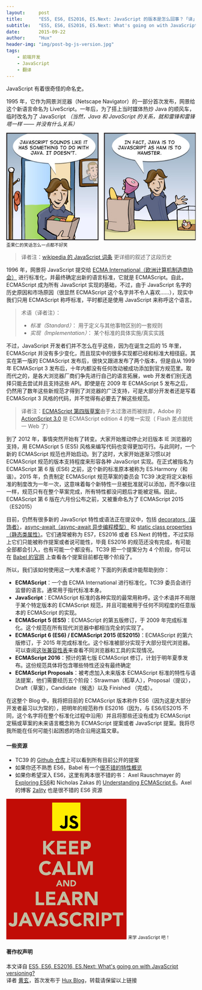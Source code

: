 ```yaml
---
layout:     post
title:      "ES5, ES6, ES2016, ES.Next: JavaScript 的版本是怎么回事？「译」"
subtitle:   "ES5, ES6, ES2016, ES.Next: What's going on with JavaScript versioning?"
date:       2015-09-22
author:     "Hux"
header-img: "img/post-bg-js-version.jpg"
tags:
    - 前端开发
    - JavaScript
    - 翻译
---
```


JavaScript 有着很奇怪的命名史。

1995 年，它作为网景浏览器（Netscape Navigator）的一部分首次发布，网景给这个新语言命名为 LiveScript。一年后，为了搭上当时媒体热炒 Java 的顺风车，临时改名为了 JavaScript *（当然，Java 和 JavaScript 的关系，就和雷锋和雷锋塔一样 —— 并没有什么关系）*

![java-javascript](/img/in-post/post-js-version/javascript-java.jpg)
<small class="img-hint">歪果仁的笑话怎么一点都不好笑</small>

> 译者注：[wikipedia 的 JavaScript 词条](https://en.wikipedia.org/wiki/JavaScript#History) 更详细的叙述了这段历史

1996 年，网景将 JavaScript 提交给 [ECMA International（欧洲计算机制造商协会）](http://www.ecma-international.org/) 进行标准化，并最终确定出新的语言标准，它就是 ECMAScript。自此，ECMAScript 成为所有 JavaScript 实现的基础，不过，由于 JavaScript 名字的历史原因和市场原因（很显然 ECMAScript 这个名字并不令人喜欢……），现实中我们只用 ECMAScript 称呼标准，平时都还是使用 JavaScript 来称呼这个语言。


> 术语（译者注）：
> 
> * *标准（Standard）*： 用于定义与其他事物区别的一套规则
> * *实现（Implementation）*： 某个标准的具体实施/真实实践


不过，JavaScript 开发者们并不怎么在乎这些，因为在诞生之后的 15 年里，ECMAScript 并没有多少变化，而且现实中的很多实现都已经和标准大相径庭。其实在第一版的 ECMAScript 发布后，很快又跟进发布了两个版本，但是自从 1999 年 ECMAScript 3 发布后，十年内都没有任何改动被成功添加到官方规范里。取而代之的，是各大浏览器厂商们争先进行自己的语言拓展，web 开发者们别无选择只能去尝试并且支持这些 API。即使是在 2009 年 ECMAScript 5 发布之后，仍然用了数年这些新规范才得到了浏览器的广泛支持，可是大部分开发者还是写着 ECMAScript 3 风格的代码，并不觉得有必要去了解这些规范。

> 译者注：[ECMAScript 第四版草案](https://en.wikipedia.org/wiki/ECMAScript#4th_Edition_.28abandoned.29)由于太过激进而被抛弃，Adobe 的 [ActionScript 3.0](https://en.wikipedia.org/wiki/ActionScript) 是 ECMAScript edition 4 的唯一实现（ Flash 差点就统一 Web 了）

到了 2012 年，事情突然开始有了转变。大家开始推动停止对旧版本 IE 浏览器的支持，用 ECMAScript 5 (ES5) 风格来编写代码也变得更加可行。与此同时，一个新的 ECMAScript 规范也开始启动。到了这时，大家开始逐渐习惯以对 ECMAScript 规范的版本支持程度来形容各种 JavaScript 实现。在正式被指名为 ECMAScript 第 6 版 (ES6) 之前，这个新的标准原本被称为 ES.Harmony（和谐）。2015 年，负责制定 ECMAScript 规范草案的委员会 TC39 决定将定义新标准的制度改为一年一次，这意味着每个新特性一旦被批准就可以添加，而不像以往一样，规范只有在整个草案完成，所有特性都没问题后才能被定稿。因此，ECMAScript 第 6 版在六月份公布之前，又被重命名为了 ECMAScript 2015（ES2015）

目前，仍然有很多新的 JavaScript 特性或语法正在提议中，包括 [decorators（装饰者）](https://github.com/wycats/javascript-decorators)，[async-await（async-await 异步编程模型）](https://github.com/lukehoban/ecmascript-asyncawait) 和 [static class properties（静态类属性）](https://github.com/jeffmo/es-class-properties)。它们通常被称为 ES7，ES2016 或者 ES.Next 的特性，不过实际上它们只能被称作提案或者说可能性，毕竟 ES2016 的规范还没有完成，有可能全部都会引入，也有可能一个都没有。TC39 把一个提案分为 4 个阶段，你可以在 [Babel 的官网](https://babeljs.io/docs/usage/experimental/) 上查看各个提案目前都在哪个阶段了。

所以，我们该如何使用这一大堆术语呢？下面的列表或许能帮助到你：

* **ECMAScript**：一个由 ECMA International 进行标准化，TC39 委员会进行监督的语言。通常用于指代标准本身。
* **JavaScript**：ECMAScript 标准的各种实现的最常用称呼。这个术语并不局限于某个特定版本的 ECMAScript 规范，并且可能被用于任何不同程度的任意版本的 ECMAScript 的实现。
* **ECMAScript 5 (ES5)**：ECMAScript 的第五版修订，于 2009 年完成标准化。这个规范在所有现代浏览器中都相当完全的实现了。
* **ECMAScript 6 (ES6) / ECMAScript 2015 (ES2015)**：ECMAScript 的第六版修订，于 2015 年完成标准化。这个标准被部分实现于大部分现代浏览器。可以查阅[这张兼容性表](http://kangax.github.io/compat-table/es6/)来查看不同浏览器和工具的实现情况。
* **ECMAScript 2016**：预计的第七版 ECMAScript 修订，计划于明年夏季发布。这份规范具体将包含哪些特性还没有最终确定
* **ECMAScript Proposals**：被考虑加入未来版本 ECMAScript 标准的特性与语法提案，他们需要经历五个阶段：Strawman（稻草人），Proposal（提议），Draft（草案），Candidate（候选）以及 Finished （完成）。

在这整个 Blog 中，我将把目前的 ECMAScript 版本称作 ES6（因为这是大部分开发者最习以为常的），把明年的规范称作 ES2016（因为，与 ES6/ES2015 不同，这个名字将在整个标准化过程中沿用）并且将那些还没有成为 ECMAScript 定稿或草案的未来语言概念称为 ECMAScript 提案或者 JavaScript 提案。我将尽我所能在任何可能引起困惑的场合沿用这篇文章。

#### 一些资源

  

* TC39 的 [Github 仓库](https://github.com/tc39/ecma262)上可以看到所有目前公开的提案
* 如果你还不熟悉 ES6，Babel 有一个[很不错的特性概览](https://babeljs.io/docs/learn-es2015/)
* 如果你希望深入 ES6，这里有两本很不错的书： Axel Rauschmayer 的 [Exploring ES6](http://exploringjs.com/)和 Nicholas Zakas 的 [Understanding ECMAScript 6](https://leanpub.com/understandinges6)。Axel 的博客 [2ality](http://www.2ality.com/) 也是很不错的 ES6 资源

<img width="320" src="/img/in-post/post-js-version/keep-calm-and-learn-javascript.png" />
<small class="img-hint">来学 JavaScript 吧！</small>

#### 著作权声明

本文译自 [ES5, ES6, ES2016, ES.Next: What's going on with JavaScript versioning?](http://benmccormick.org/2015/09/14/es5-es6-es2016-es-next-whats-going-on-with-javascript-versioning/)   
译者 [黄玄](http://weibo.com/huxpro)，首次发布于 [Hux Blog](http://huangxuan.me)，转载请保留以上链接

